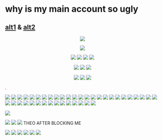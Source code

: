 # why is my main account so ugly
## [alt1](https://github.com/faggore) & [alt2](https://github.com/sourkwit)

<p align="center">
<img src=https://files.catbox.moe/eipj42.jpg >
<p align="center">
<img src=https://gifcity.carrd.co/assets/images/gallery54/418a5bc8.gif?v=7421cb56 >
<p align="center">
  <img src=https://gifcity.carrd.co/assets/images/gallery187/c19700c4.gif?v=7421cb56> <img src=https://gifcity.carrd.co/assets/images/gallery20/0d4a13d9.gif?v=7421cb56 > <img src=https://gifcity.carrd.co/assets/images/gallery167/7839c3e5.gif?v=7421cb56 > 
<img src=https://gifcity.carrd.co/assets/images/gallery20/f8495225.gif?v=7421cb56 > 
  <p align="center">
<img src=https://gifcity.carrd.co/assets/images/gallery20/8d6b592f.gif?v=7421cb56 > <img src=https://gifcity.carrd.co/assets/images/gallery20/9f53c1af.gif?v=7421cb56 > <img src=https://gifcity.carrd.co/assets/images/gallery20/5352a4d9.gif?v=7421cb56 >
<p align="center">
<img src=https://gligar.neocities.org/pip.png> <img src=https://gligar.neocities.org/20p.gif > <img src=https://pix.crd.co/assets/images/gallery14/300ab89d.gif?v=ca70c28c >

.

  
![](https://i.postimg.cc/Y0nbxCPL/tumblr-4fb71705cf6d94b8db1d2a50e32aae9d-76a6e0f5-100.gif) ![](https://i.postimg.cc/Ls3kTsY4/tumblr-e479a44f723a529361d9a9b2631ed0a2-d66403f0-100.png) ![](https://i.postimg.cc/q7wnKZSz/madoka6.png) ![](https://pix.crd.co/assets/images/gallery13/6545cc06.gif?v=0c8a549a) ![](https://pix.crd.co/assets/images/gallery13/00c8036d.gif?v=0c8a549a) ![](https://pix.crd.co/assets/images/gallery13/2d8f3384.gif?v=0c8a549a) ![](https://pix.crd.co/assets/images/gallery14/f28ab42a.gif?v=0c8a549a) ![](https://pix.crd.co/assets/images/gallery14/9c30a489.gif?v=0c8a549a) ![](https://pix.crd.co/assets/images/gallery24/3d79364d.png?v=0c8a549a) ![](https://pix.crd.co/assets/images/gallery24/60964897.jpg?v=0c8a549a) ![](https://pix.crd.co/assets/images/gallery14/9bef1243.jpg?v=0c8a549a) ![](https://pix.crd.co/assets/images/gallery14/49e39cc5.png?v=0c8a549a) ![](https://pix.crd.co/assets/images/gallery14/902c3e64.png?v=0c8a549a) ![](https://pix.crd.co/assets/images/gallery13/521e7bc8.png?v=0c8a549a) ![](https://pix.crd.co/assets/images/gallery13/d7af7203.png?v=0c8a549a) ![](https://i.imgur.com/zgaRFiu.gif) ![](https://i.imgur.com/mpwvlak.png) ![](https://i.imgur.com/22Fxx4h.png) ![](https://i.imgur.com/qlc8bpN.jpg) ![](https://i.imgur.com/eGi7brH.png) ![](https://i.imgur.com/46VKmU7.gif) ![](https://autism.crd.co/assets/images/gallery05/9cc4b9ba.gif?v=69d6a439) ![](https://supplies.ju.mp/assets/images/gallery02/c8de1bda.png?v=9163b103) ![](https://supplies.ju.mp/assets/images/gallery02/e637bbec.png?v=9163b103) ![](https://supplies.ju.mp/assets/images/gallery01/a5160e2b.png?v=9163b103) ![](https://images-wixmp-ed30a86b8c4ca887773594c2.wixmp.com/f/8467d703-a4ec-46f5-b912-547dcc1098e4/d81j9pv-fea765e0-a402-405c-afe0-68d656b2f8e8.gif?token=eyJ0eXAiOiJKV1QiLCJhbGciOiJIUzI1NiJ9.eyJzdWIiOiJ1cm46YXBwOjdlMGQxODg5ODIyNjQzNzNhNWYwZDQxNWVhMGQyNmUwIiwiaXNzIjoidXJuOmFwcDo3ZTBkMTg4OTgyMjY0MzczYTVmMGQ0MTVlYTBkMjZlMCIsIm9iaiI6W1t7InBhdGgiOiJcL2ZcLzg0NjdkNzAzLWE0ZWMtNDZmNS1iOTEyLTU0N2RjYzEwOThlNFwvZDgxajlwdi1mZWE3NjVlMC1hNDAyLTQwNWMtYWZlMC02OGQ2NTZiMmY4ZTguZ2lmIn1dXSwiYXVkIjpbInVybjpzZXJ2aWNlOmZpbGUuZG93bmxvYWQiXX0.37hgiKOuasH2qXa0XXhhORpVAOeYJqd3GXxMoQz1_Pg) ![](https://images-wixmp-ed30a86b8c4ca887773594c2.wixmp.com/f/0770f9ec-ed13-4241-a92d-b57b1228495c/d1w4gp9-79f4da3c-13ff-49b8-94b7-362e8b6f5884.png/v1/fill/w_99,h_56,strp/i_love_fennec_foxes_by_wishmasteralchemist_d1w4gp9-fullview.png?token=eyJ0eXAiOiJKV1QiLCJhbGciOiJIUzI1NiJ9.eyJzdWIiOiJ1cm46YXBwOjdlMGQxODg5ODIyNjQzNzNhNWYwZDQxNWVhMGQyNmUwIiwiaXNzIjoidXJuOmFwcDo3ZTBkMTg4OTgyMjY0MzczYTVmMGQ0MTVlYTBkMjZlMCIsIm9iaiI6W1t7ImhlaWdodCI6Ijw9NTYiLCJwYXRoIjoiXC9mXC8wNzcwZjllYy1lZDEzLTQyNDEtYTkyZC1iNTdiMTIyODQ5NWNcL2QxdzRncDktNzlmNGRhM2MtMTNmZi00OWI4LTk0YjctMzYyZThiNmY1ODg0LnBuZyIsIndpZHRoIjoiPD05OSJ9XV0sImF1ZCI6WyJ1cm46c2VydmljZTppbWFnZS5vcGVyYXRpb25zIl19.PEDWHMBv3UhXnjKbzvBoFd1GHmOZZbgjyxICKqi0Jto) ![](https://64.media.tumblr.com/1cb1dfc6684f6ba7803f0152b2cd1c50/tumblr_pufybm69P51xbgu08o4_100.gifv) ![](https://64.media.tumblr.com/4b6390c93f60a4522b3a119f7f921d2a/tumblr_pufybm69P51xbgu08o7_100.gifv) ![](https://64.media.tumblr.com/7ff345787c3cfa418519b6c7c58935fc/tumblr_ptoc0x7wuY1xbgu08o6_100.gifv) ![](https://images-wixmp-ed30a86b8c4ca887773594c2.wixmp.com/f/3549612f-88b0-421c-9534-b621449ab9f3/d1tvsbe-9e134696-d922-4aa2-8090-bf3f87099c79.gif?token=eyJ0eXAiOiJKV1QiLCJhbGciOiJIUzI1NiJ9.eyJzdWIiOiJ1cm46YXBwOjdlMGQxODg5ODIyNjQzNzNhNWYwZDQxNWVhMGQyNmUwIiwiaXNzIjoidXJuOmFwcDo3ZTBkMTg4OTgyMjY0MzczYTVmMGQ0MTVlYTBkMjZlMCIsIm9iaiI6W1t7InBhdGgiOiJcL2ZcLzM1NDk2MTJmLTg4YjAtNDIxYy05NTM0LWI2MjE0NDlhYjlmM1wvZDF0dnNiZS05ZTEzNDY5Ni1kOTIyLTRhYTItODA5MC1iZjNmODcwOTljNzkuZ2lmIn1dXSwiYXVkIjpbInVybjpzZXJ2aWNlOmZpbGUuZG93bmxvYWQiXX0.3wfSGWLEUf0vWgZCgYD_D8Yn0QVj-SPOSXlD7OkOWAM) ![](https://files.catbox.moe/y7co6d.png) ![](https://files.catbox.moe/1a66u5.gif) ![](https://files.catbox.moe/kazsap.gif) ![](https://64.media.tumblr.com/c8e8255266563289203e1d34088e5010/7920890ab1441ae3-2f/s100x200/dfa11dd94c0771df53997323d2da135781818766.gifv) ![](https://64.media.tumblr.com/756f417d801f0af1e083bac99436c62f/7920890ab1441ae3-dd/s100x200/bf00ebd9d6c7e187e878632d14400124bd2f62f9.gifv) ![](https://gallery.crd.co/assets/images/gallery11/500e85cb.png?v=758f1f62) ![](https://gallery.crd.co/assets/images/gallery05/13c7096c.gif?v=758f1f62) ![](https://64.media.tumblr.com/c060d20f66dab97ea076f913e9944072/58c4c311af4e6d04-50/s100x200/7d7386944a2e671313c6040a4bd451492802ed63.png) ![](https://64.media.tumblr.com/fab354d5ca1f1280d77a6c414091079f/58c4c311af4e6d04-f0/s100x200/de0dbba4c997de759f9db179a00e2e7f1c210fc9.png) ![]() ![]() ![]() ![]() ![]() ![]() ![]() ![]() ![]() ![]() ![]() ![]() ![]() ![]() ![]() ![]() ![]() ![]() ![]() ![]() ![]() ![]() ![]() ![]() ![]() ![]() ![]() ![]() ![]() ![]() ![]() ![]() ![]() ![]() 

![](https://caterpie.crd.co/assets/images/gallery12/9430a074.gif?v=ce36ac9f) 

![](https://files.catbox.moe/j07dxy.png) ![](https://files.catbox.moe/j07dxy.png) ![](https://files.catbox.moe/abu9t2.png) THEO AFTER BLOCKING ME

![](https://files.catbox.moe/pjbkkc.png) ![](https://files.catbox.moe/n1rn99.png) ![](https://files.catbox.moe/lyure4.png) ![](https://files.catbox.moe/w6ls3a.png) ![](https://files.catbox.moe/ru8rkd.gif) ![](https://files.catbox.moe/9di3j1.gif)

